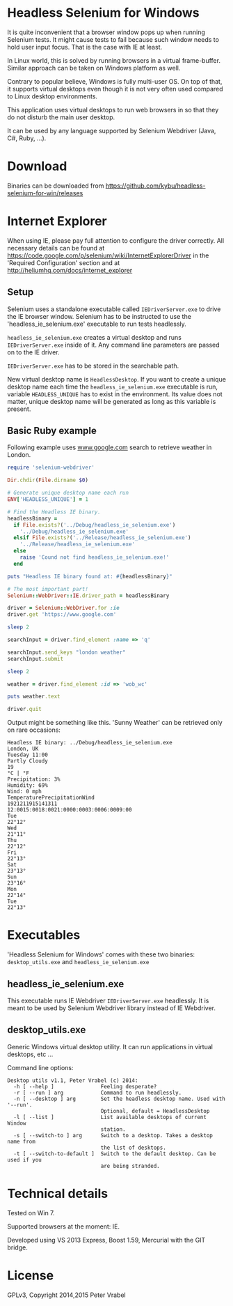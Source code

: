 # Headless Selenium for Windows

It is quite inconvenient that a browser window pops up when running Selenium
tests. It might cause tests to fail because such window needs to hold user
input focus. That is the case with IE at least.

In Linux world, this is solved by running browsers in a virtual frame-buffer.
Similar approach can be taken on Windows platform as well.

Contrary to popular believe, Windows is fully multi-user OS. On top of
that, it supports virtual desktops even though it is not very often used compared
to Linux desktop environments.

This application uses virtual desktops to run web browsers in so that they
do not disturb the main user desktop.

It can be used by any language supported by Selenium Webdriver (Java, C#,
Ruby, ...).

# Download

Binaries can be downloaded from https://github.com/kybu/headless-selenium-for-win/releases 

# Internet Explorer

When using IE, please pay full attention to configure the driver correctly. All
necessary details can be found at https://code.google.com/p/selenium/wiki/InternetExplorerDriver
in the 'Required Configuration' section and at http://heliumhq.com/docs/internet_explorer

## Setup

Selenium uses a standalone executable called `IEDriverServer.exe` to drive the IE browser window.
Selenium has to be instructed to use the 'headless_ie_selenium.exe' executable to run tests
headlessly.

`headless_ie_selenium.exe` creates a virtual desktop and runs `IEDriverServer.exe` inside of it.
Any command line parameters are passed on to the IE driver.

`IEDriverServer.exe` has to be stored in the searchable path.

New virtual desktop name is `HeadlessDesktop`. If you want to create a unique desktop name each time
the `headless_ie_selenium.exe` executable is run, variable `HEADLESS_UNIQUE` has to exist in the environment.
Its value does not matter, unique desktop name will be generated as long as this variable is present.

## Basic Ruby example

Following example uses www.google.com search to retrieve weather in London.

```ruby
require 'selenium-webdriver'

Dir.chdir(File.dirname $0)

# Generate unique desktop name each run
ENV['HEADLESS_UNIQUE'] = 1

# Find the Headless IE binary.
headlessBinary =
  if File.exists?('../Debug/headless_ie_selenium.exe')
    '../Debug/headless_ie_selenium.exe'
  elsif File.exists?('../Release/headless_ie_selenium.exe')
    '../Release/headless_ie_selenium.exe'
  else
    raise 'Cound not find headless_ie_selenium.exe!'
  end

puts "Headless IE binary found at: #{headlessBinary}"

# The most important part!
Selenium::WebDriver::IE.driver_path = headlessBinary

driver = Selenium::WebDriver.for :ie
driver.get 'https://www.google.com'

sleep 2

searchInput = driver.find_element :name => 'q'

searchInput.send_keys "london weather"
searchInput.submit

sleep 2

weather = driver.find_element :id => 'wob_wc'

puts weather.text

driver.quit
```

Output might be something like this. 'Sunny Weather' can be retrieved
only on rare occasions:

    Headless IE binary: ../Debug/headless_ie_selenium.exe
    London, UK
    Tuesday 11:00
    Partly Cloudy
    19
    °C | °F
    Precipitation: 3%
    Humidity: 69%
    Wind: 0 mph
    TemperaturePrecipitationWind
    1921211915141311
    12:0015:0018:0021:0000:0003:0006:0009:00
    Tue
    22°12°
    Wed
    21°11°
    Thu
    22°12°
    Fri
    22°13°
    Sat
    23°13°
    Sun
    23°16°
    Mon
    22°14°
    Tue
    22°13°

# Executables

'Headless Selenium for Windows' comes with these two binaries: `desktop_utils.exe` and `headless_ie_selenium.exe`

## headless_ie_selenium.exe

This executable runs IE Webdriver `IEDriverServer.exe` headlessly. It is meant to be used by Selenium Webdriver
library instead of IE Webdriver.

## desktop_utils.exe

Generic Windows virtual desktop utility. It can run applications in virtual desktops, etc ...

Command line options:

    Desktop utils v1.1, Peter Vrabel (c) 2014:
      -h [ --help ]               Feeling desperate?
      -r [ --run ] arg            Command to run headlessly.
      -n [ --desktop ] arg        Set the headless desktop name. Used with '--run'.
                                  Optional, default = HeadlessDesktop
      -l [ --list ]               List available desktops of current Window
                                  station.
      -s [ --switch-to ] arg      Switch to a desktop. Takes a desktop name from
                                  the list of desktops.
      -t [ --switch-to-default ]  Switch to the default desktop. Can be used if you
                                  are being stranded.

# Technical details

Tested on Win 7.

Supported browsers at the moment: IE.

Developed using VS 2013 Express, Boost 1.59, Mercurial with the GIT bridge.

# License

GPLv3, Copyright 2014,2015 Peter Vrabel

